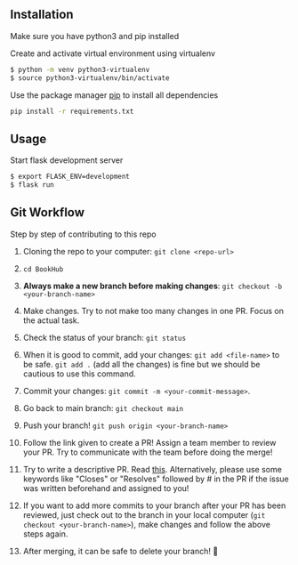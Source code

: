 ## Installation

Make sure you have python3 and pip installed

Create and activate virtual environment using virtualenv

```bash
$ python -m venv python3-virtualenv
$ source python3-virtualenv/bin/activate
```

Use the package manager [pip](https://pip.pypa.io/en/stable/) to install all dependencies

```bash
pip install -r requirements.txt
```

## Usage

Start flask development server

```bash
$ export FLASK_ENV=development
$ flask run
```

## Git Workflow

Step by step of contributing to this repo

1. Cloning the repo to your computer: `git clone <repo-url>`

2. `cd BookHub`

3. **Always make a new branch before making changes**: `git checkout -b <your-branch-name>`

4. Make changes. Try to not make too many changes in one PR. Focus on the actual task.

5. Check the status of your branch: `git status`

6. When it is good to commit, add your changes: `git add <file-name>` to be safe. `git add .` (add all the changes) is fine but we should be cautious to use this command.

7. Commit your changes: `git commit -m <your-commit-message>`.

8. Go back to main branch: `git checkout main`

9. Push your branch! `git push origin <your-branch-name>`

10. Follow the link given to create a PR! Assign a team member to review your PR. Try to communicate with the team before doing the merge!

11. Try to write a descriptive PR. Read [this](https://github.blog/2015-01-21-how-to-write-the-perfect-pull-request/). Alternatively, please use some keywords like "Closes" or "Resolves" followed by #<issue-number> in the PR if the issue was written beforehand and assigned to you!

12. If you want to add more commits to your branch after your PR has been reviewed, just check out to the branch in your local computer (`git checkout <your-branch-name>`), make changes and follow the above steps again.

13. After merging, it can be safe to delete your branch! 🎉
